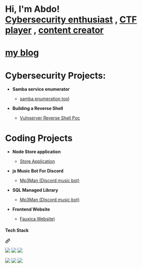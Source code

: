 <h1>Hi, I'm Abdo! <br/> <a href="https://www.linkedin.com/in/abdomagdy0/">Cybersecurity enthusiast</a> , <a href="https://www.linkedin.com/in/abdomagdy0/">CTF player</a> , <a href="https://www.linkedin.com/in/abdomagdy0/">  content creator </a>

# [ **my blog**](https://app.gitbook.com/o/nyysSOj5G1qfTqZ4Q2Bz/s/r7bpax0hoCiKvHYxNTsK/policies/welcome)
# Cybersecurity Projects:

  


- **Samba service enumerator**
  - [samba enumeration tool](https://github.com/abdomagdy0/smb-enum)
    
- **Building a Reverse Shell**
  - [Vulnserver Reverse Shell Poc](https://github.com/abdomagdy0/vulnserver-Reverse-shell)


# Coding Projects

- **Node Store application**
  - [Store Application](https://github.com/abdomagdy0/node-store)


- **js Music Bot For Discord**
  - [Mp3Man (Discord music bot)](https://github.com/abdomagdy0/music-bot)

- **SQL Managed Library**
  - [Mp3Man (Discord music bot)](https://github.com/abdomagdy0/librarymanagement)
 
- **Frontend Website**
  - [Fauxica Website)](https://github.com/abdomagdy0/Frontend-website)
    



 
<div class="markdown-heading" dir="auto"><h4 class="heading-element" dir="auto">Tech Stack</h4><a id="user-content-tech-stack" class="anchor" aria-label="Permalink: Tech Stack" href="#tech-stack"><svg class="octicon octicon-link" viewBox="0 0 16 16" version="1.1" width="16" height="16" aria-hidden="true"><path d="m7.775 3.275 1.25-1.25a3.5 3.5 0 1 1 4.95 4.95l-2.5 2.5a3.5 3.5 0 0 1-4.95 0 .751.751 0 0 1 .018-1.042.751.751 0 0 1 1.042-.018 1.998 1.998 0 0 0 2.83 0l2.5-2.5a2.002 2.002 0 0 0-2.83-2.83l-1.25 1.25a.751.751 0 0 1-1.042-.018.751.751 0 0 1-.018-1.042Zm-4.69 9.64a1.998 1.998 0 0 0 2.83 0l1.25-1.25a.751.751 0 0 1 1.042.018.751.751 0 0 1 .018 1.042l-1.25 1.25a3.5 3.5 0 1 1-4.95-4.95l2.5-2.5a3.5 3.5 0 0 1 4.95 0 .751.751 0 0 1-.018 1.042.751.751 0 0 1-1.042.018 1.998 1.998 0 0 0-2.83 0l-2.5 2.5a1.998 1.998 0 0 0 0 2.83Z"></path></svg></a></div>

<p dir="auto"><a target="_blank" rel="noopener noreferrer nofollow" href="https://camo.githubusercontent.com/e0df8e8f34c157d5c0e47591ba77953a273f668e50d9d892a03ec1c8ad01f40b/68747470733a2f2f696d672e736869656c64732e696f2f62616467652f4157532532302d2532334646393930302e7376673f267374796c653d666f722d7468652d6261646765266c6f676f3d616d617a6f6e2d617773266c6f676f436f6c6f723d7768697465"><img src="https://camo.githubusercontent.com/e0df8e8f34c157d5c0e47591ba77953a273f668e50d9d892a03ec1c8ad01f40b/68747470733a2f2f696d672e736869656c64732e696f2f62616467652f4157532532302d2532334646393930302e7376673f267374796c653d666f722d7468652d6261646765266c6f676f3d616d617a6f6e2d617773266c6f676f436f6c6f723d7768697465" data-canonical-src="https://img.shields.io/badge/AWS%20-%23FF9900.svg?&amp;style=for-the-badge&amp;logo=amazon-aws&amp;logoColor=white" style="max-width: 100%;"></a> 
<a target="_blank" rel="noopener noreferrer nofollow" href="https://camo.githubusercontent.com/d7a25fafd0829b3c61a4e2c91d5a0e6cb0ad9acc8332464f43fa961f7ff39517/68747470733a2f2f696d672e736869656c64732e696f2f62616467652f646f636b65722532302d2532333064623765642e7376673f267374796c653d666f722d7468652d6261646765266c6f676f3d646f636b6572266c6f676f436f6c6f723d7768697465"><img src="https://camo.githubusercontent.com/d7a25fafd0829b3c61a4e2c91d5a0e6cb0ad9acc8332464f43fa961f7ff39517/68747470733a2f2f696d672e736869656c64732e696f2f62616467652f646f636b65722532302d2532333064623765642e7376673f267374796c653d666f722d7468652d6261646765266c6f676f3d646f636b6572266c6f676f436f6c6f723d7768697465" data-canonical-src="https://img.shields.io/badge/docker%20-%230db7ed.svg?&amp;style=for-the-badge&amp;logo=docker&amp;logoColor=white" style="max-width: 100%;"></a> 
<a target="_blank" rel="noopener noreferrer nofollow" href="https://camo.githubusercontent.com/40ec74230d204d04aeacacb994c6d67f7db5545ea900ddd9dbd47d43c062b2bf/68747470733a2f2f696d672e736869656c64732e696f2f62616467652f6b756265726e657465732532302d2532333332366365352e7376673f267374796c653d666f722d7468652d6261646765266c6f676f3d6b756265726e65746573266c6f676f436f6c6f723d7768697465"><img 

<a target="_blank" rel="noopener noreferrer nofollow" href="https://camo.githubusercontent.com/0562f16a4ae7e35dae6087bf8b7805fb7e664a9e7e20ae6d163d94e56b94f32d/68747470733a2f2f696d672e736869656c64732e696f2f62616467652f707974686f6e2d3336373041303f7374796c653d666f722d7468652d6261646765266c6f676f3d707974686f6e266c6f676f436f6c6f723d666664643534"><img src="https://camo.githubusercontent.com/0562f16a4ae7e35dae6087bf8b7805fb7e664a9e7e20ae6d163d94e56b94f32d/68747470733a2f2f696d672e736869656c64732e696f2f62616467652f707974686f6e2d3336373041303f7374796c653d666f722d7468652d6261646765266c6f676f3d707974686f6e266c6f676f436f6c6f723d666664643534" data-canonical-src="https://img.shields.io/badge/python-3670A0?style=for-the-badge&amp;logo=python&amp;logoColor=ffdd54" style="max-width: 100%;"></a> 



<a target="_blank" rel="noopener noreferrer nofollow" href="https://camo.githubusercontent.com/814a8cc2dad24b3fbc5a7d203cad5cf605d6f2299c02468ebd4b556e1a538c20/68747470733a2f2f696d672e736869656c64732e696f2f62616467652f7368656c6c5f7363726970742d2532333132313031312e7376673f7374796c653d666f722d7468652d6261646765266c6f676f3d676e752d62617368266c6f676f436f6c6f723d7768697465"><img src="https://camo.githubusercontent.com/814a8cc2dad24b3fbc5a7d203cad5cf605d6f2299c02468ebd4b556e1a538c20/68747470733a2f2f696d672e736869656c64732e696f2f62616467652f7368656c6c5f7363726970742d2532333132313031312e7376673f7374796c653d666f722d7468652d6261646765266c6f676f3d676e752d62617368266c6f676f436f6c6f723d7768697465" data-canonical-src="https://img.shields.io/badge/shell_script-%23121011.svg?style=for-the-badge&amp;logo=gnu-bash&amp;logoColor=white" style="max-width: 100%;"></a> 
<a target="_blank" rel="noopener noreferrer nofollow" href="https://camo.githubusercontent.com/7eefb2ba052806d8a9ce69863c2eeb3b03cd5935ead7bd2e9245ae2e705a1adf/68747470733a2f2f696d672e736869656c64732e696f2f62616467652f4c696e75782d4643433632343f7374796c653d666f722d7468652d6261646765266c6f676f3d6c696e7578266c6f676f436f6c6f723d626c61636b"><img src="https://camo.githubusercontent.com/7eefb2ba052806d8a9ce69863c2eeb3b03cd5935ead7bd2e9245ae2e705a1adf/68747470733a2f2f696d672e736869656c64732e696f2f62616467652f4c696e75782d4643433632343f7374796c653d666f722d7468652d6261646765266c6f676f3d6c696e7578266c6f676f436f6c6f723d626c61636b" data-canonical-src="https://img.shields.io/badge/Linux-FCC624?style=for-the-badge&amp;logo=linux&amp;logoColor=black" style="max-width: 100%;"></a> 
<a target="_blank" rel="noopener noreferrer nofollow" href="https://camo.githubusercontent.com/31208d42239b89ce7ca958ee6aeff1e2a1f80a7d74142256388637a168b32128/68747470733a2f2f696d672e736869656c64732e696f2f62616467652f4b616c692d3236384245453f7374796c653d666f722d7468652d6261646765266c6f676f3d6b616c696c696e7578266c6f676f436f6c6f72"><img src="https://camo.githubusercontent.com/31208d42239b89ce7ca958ee6aeff1e2a1f80a7d74142256388637a168b32128/68747470733a2f2f696d672e736869656c64732e696f2f62616467652f4b616c692d3236384245453f7374796c653d666f722d7468652d6261646765266c6f676f3d6b616c696c696e7578266c6f676f436f6c6f72" data-canonical-src="https://img.shields.io/badge/Kali-268BEE?style=for-the-badge&amp;logo=kalilinux&amp;logoColor" style="max-width: 100%;"></a> 


</article>
  </div>
</div>

